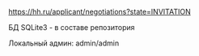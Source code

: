https://hh.ru/applicant/negotiations?state=INVITATION

БД SQLite3 - в составе репозитория

Локальный админ: admin/admin
